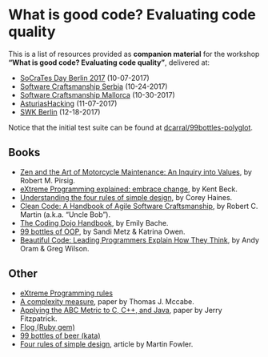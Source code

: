 # What is good code? Evaluating code quality

This is a list of resources provided as **companion material** for the workshop **“What is good code? Evaluating code quality”**, delivered at:

- [SoCraTes Day Berlin 2017](https://www.meetup.com/Software-Craftsmanship-Berlin/events/241973901/) (10-07-2017)
- [Software Craftsmanship Serbia](https://www.meetup.com/Software-Craftsmanship-Serbia/events/244400269/) (10-24-2017)
- [Software Craftsmanship Mallorca](https://www.meetup.com/Mallorca-Software-Craftsmanship/events/244506252/) (10-30-2017)
- [AsturiasHacking](https://www.meetup.com/AsturiasHacking/events/244424657/) (11-07-2017)
- [SWK Berlin](https://www.meetup.com/Software-Craftsmanship-Berlin/events/nhnvdmywqbhc/) (12-18-2017)

Notice that the initial test suite can be found at [dcarral/99bottles-polyglot](https://github.com/dcarral/99bottles-polyglot).

## Books

* [Zen and the Art of Motorcycle Maintenance: An Inquiry into Values](https://en.wikipedia.org/wiki/Zen_and_the_Art_of_Motorcycle_Maintenance), by Robert M. Pirsig.
* [eXtreme Programming explained: embrace change](https://www.amazon.com/Extreme-Programming-Explained-Embrace-Change/dp/0321278658), by Kent Beck.
* [Understanding the four rules of simple design](https://leanpub.com/4rulesofsimpledesign), by Corey Haines.
* [Clean Code: A Handbook of Agile Software Craftsmanship](https://www.amazon.com/Clean-Code-Handbook-Software-Craftsmanship/dp/0132350882), by Robert C. Martin (a.k.a. “Uncle Bob”).
* [The Coding Dojo Handbook](https://leanpub.com/codingdojohandbook), by Emily Bache.
* [99 bottles of OOP](https://www.sandimetz.com/99bottles/), by Sandi Metz & Katrina Owen.
* [Beautiful Code: Leading Programmers Explain How They Think](http://shop.oreilly.com/product/9780596510046.do), by Andy Oram & Greg Wilson.


## Other

* [eXtreme Programming rules](http://www.extremeprogramming.org/rules.html)
* [A complexity measure](http://www.literateprogramming.com/mccabe.pdf), paper by Thomas J. Mccabe.
* [Applying the ABC Metric to C, C++, and Java](http://www.softwarerenovation.com/ABCMetric.pdf), paper by Jerry Fitzpatrick.
* [Flog (Ruby gem)](https://github.com/seattlerb/flog)
* [99 bottles of beer (kata)](https://rosettacode.org/wiki/99_Bottles_of_Beer)
* [Four rules of simple design](https://martinfowler.com/bliki/BeckDesignRules.html), article by Martin Fowler.
